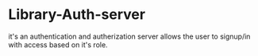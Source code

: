 # Library-Auth-server
it's an authentication and autherization server allows the user to signup/in with access based on it's role.
